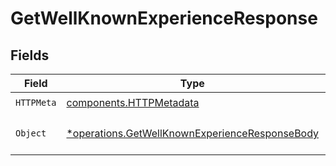 # GetWellKnownExperienceResponse


## Fields

| Field                                                                                                           | Type                                                                                                            | Required                                                                                                        | Description                                                                                                     |
| --------------------------------------------------------------------------------------------------------------- | --------------------------------------------------------------------------------------------------------------- | --------------------------------------------------------------------------------------------------------------- | --------------------------------------------------------------------------------------------------------------- |
| `HTTPMeta`                                                                                                      | [components.HTTPMetadata](../../models/components/httpmetadata.md)                                              | :heavy_check_mark:                                                                                              | N/A                                                                                                             |
| `Object`                                                                                                        | [*operations.GetWellKnownExperienceResponseBody](../../models/operations/getwellknownexperienceresponsebody.md) | :heavy_minus_sign:                                                                                              | The full sign-in experience configuration.                                                                      |